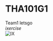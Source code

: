 # THA101G1
Team1 letsgo  
_ixercise_  
![IX](https://github.com/sumin0608/THA101G1/assets/80056521/531784ea-7221-464f-9bee-091dc5cc3aff)
